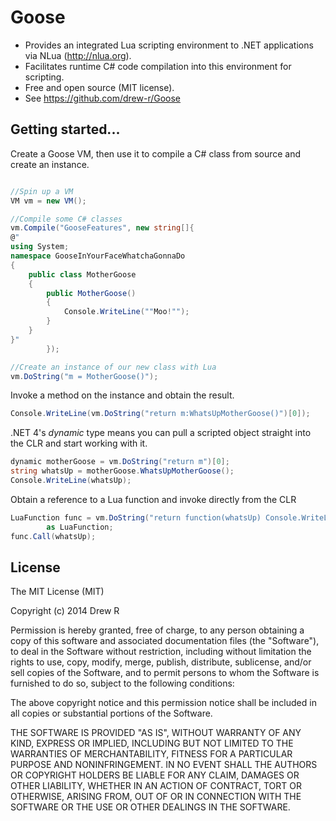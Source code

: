 Goose
=====
- Provides an integrated Lua scripting environment to .NET applications via NLua (http://nlua.org). 
- Facilitates runtime C# code compilation into this environment for scripting. 
- Free and open source (MIT license).
- See https://github.com/drew-r/Goose

Getting started...
---
Create a Goose VM, then use it to compile a C# class from source and create an instance.
```csharp

//Spin up a VM
VM vm = new VM();

//Compile some C# classes
vm.Compile("GooseFeatures", new string[]{
@"
using System;
namespace GooseInYourFaceWhatchaGonnaDo 
{
    public class MotherGoose 
    { 
        public MotherGoose()
        {
            Console.WriteLine(""Moo!"");
        }
    }    
}" 
        });

//Create an instance of our new class with Lua
vm.DoString("m = MotherGoose()");
```

Invoke a method on the instance and obtain the result.

```csharp
Console.WriteLine(vm.DoString("return m:WhatsUpMotherGoose()")[0]);
```

.NET 4's _dynamic_ type means you can pull a scripted object straight into the CLR and start working with it.

```csharp
dynamic motherGoose = vm.DoString("return m")[0];
string whatsUp = motherGoose.WhatsUpMotherGoose();
Console.WriteLine(whatsUp);
```

Obtain a reference to a Lua function and invoke directly from the CLR

```csharp
LuaFunction func = vm.DoString("return function(whatsUp) Console.WriteLine(whatsUp) end")[0] 
        as LuaFunction;                
func.Call(whatsUp);
```

License
---

The MIT License (MIT)

Copyright (c) 2014 Drew R

Permission is hereby granted, free of charge, to any person obtaining a copy
of this software and associated documentation files (the "Software"), to deal
in the Software without restriction, including without limitation the rights
to use, copy, modify, merge, publish, distribute, sublicense, and/or sell
copies of the Software, and to permit persons to whom the Software is
furnished to do so, subject to the following conditions:

The above copyright notice and this permission notice shall be included in all
copies or substantial portions of the Software.

THE SOFTWARE IS PROVIDED "AS IS", WITHOUT WARRANTY OF ANY KIND, EXPRESS OR
IMPLIED, INCLUDING BUT NOT LIMITED TO THE WARRANTIES OF MERCHANTABILITY,
FITNESS FOR A PARTICULAR PURPOSE AND NONINFRINGEMENT. IN NO EVENT SHALL THE
AUTHORS OR COPYRIGHT HOLDERS BE LIABLE FOR ANY CLAIM, DAMAGES OR OTHER
LIABILITY, WHETHER IN AN ACTION OF CONTRACT, TORT OR OTHERWISE, ARISING FROM,
OUT OF OR IN CONNECTION WITH THE SOFTWARE OR THE USE OR OTHER DEALINGS IN THE
SOFTWARE.

